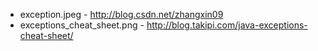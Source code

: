 * exception.jpeg - http://blog.csdn.net/zhangxin09
* exceptions_cheat_sheet.png - http://blog.takipi.com/java-exceptions-cheat-sheet/
